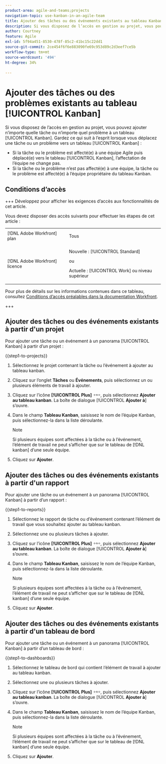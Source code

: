 ```yaml
---
product-area: agile-and-teams;projects
navigation-topic: use-kanban-in-an-agile-team
title: Ajouter des tâches ou des événements existants au tableau Kanban
description: Si vous disposez de l’accès en gestion au projet, vous pouvez ajouter n’importe quelle tâche ou n’importe quel problème à un tableau Kanban.
author: Courtney
feature: Agile
exl-id: 5f94a451-8530-478f-85c2-41bc15c22dd1
source-git-commit: 2ce454f6f6e883090fe69c953d89c2d3eef7ce5b
workflow-type: tm+mt
source-wordcount: '494'
ht-degree: 34%

---
```


# Ajouter des tâches ou des problèmes existants au tableau [!UICONTROL Kanban]

<!-- Audited: 4/2025 -->

Si vous disposez de l’accès en gestion au projet, vous pouvez ajouter n’importe quelle tâche ou n’importe quel problème à un tableau [!UICONTROL Kanban]. Gardez ce qui suit à l’esprit lorsque vous déplacez une tâche ou un problème vers un tableau [!UICONTROL Kanban] :

* Si la tâche ou le problème est affecté(e) à une équipe Agile puis déplacé(e) vers le tableau [!UICONTROL Kanban], l’affectation de l’équipe ne change pas.
* Si la tâche ou le problème n’est pas affecté(e) à une équipe, la tâche ou le problème est affecté(e) à l’équipe propriétaire du tableau Kanban.

## Conditions d’accès

+++ Développez pour afficher les exigences d’accès aux fonctionnalités de cet article.

Vous devez disposer des accès suivants pour effectuer les étapes de cet article :

<table style="table-layout:auto"> 
 <col> 
 </col> 
 <col> 
 </col> 
 <tbody> 
  <tr> 
   <td role="rowheader">[!DNL Adobe Workfront] plan</td> 
   <td> <p>Tous</p> </td> 
  </tr> 
  <tr> 
   <td role="rowheader">[!DNL Adobe Workfront] licence</td> 
   <td> <p>Nouvelle : [!UICONTROL Standard]</p> 
   ou
   <p>Actuelle : [!UICONTROL Work] ou niveau supérieur</p> </td> 
  </tr>
 </tbody> 
</table>

Pour plus de détails sur les informations contenues dans ce tableau, consultez [Conditions d’accès préalables dans la documentation Workfront](/help/quicksilver/administration-and-setup/add-users/access-levels-and-object-permissions/access-level-requirements-in-documentation.md).

+++

## Ajouter des tâches ou des événements existants à partir d&#39;un projet

Pour ajouter une tâche ou un événement à un panorama [!UICONTROL Kanban] à partir d’un projet :

{{step1-to-projects}}

1. Sélectionnez le projet contenant la tâche ou l’événement à ajouter au tableau kanban.
1. Cliquez sur l’onglet **Tâches** ou **Événements**, puis sélectionnez un ou plusieurs éléments de travail à ajouter.
1. Cliquez sur l’icône **[!UICONTROL Plus]** ![Plus](assets/more-icon.png), puis sélectionnez **Ajouter au tableau kanban**. La boîte de dialogue [!UICONTROL **Ajouter à**] s’ouvre.
1. Dans le champ **Tableau Kanban**, saisissez le nom de l’équipe Kanban, puis sélectionnez-la dans la liste déroulante.

   >[!NOTE]
   >
   >Si plusieurs équipes sont affectées à la tâche ou à l’événement, l’élément de travail ne peut s’afficher que sur le tableau de [!DNL kanban] d’une seule équipe.
1. Cliquez sur **Ajouter**.


## Ajouter des tâches ou des événements existants à partir d&#39;un rapport

Pour ajouter une tâche ou un événement à un panorama [!UICONTROL Kanban] à partir d’un rapport :

{{step1-to-reports}}

1. Sélectionnez le rapport de tâche ou d’événement contenant l’élément de travail que vous souhaitez ajouter au tableau kanban.
1. Sélectionnez une ou plusieurs tâches à ajouter.
1. Cliquez sur l’icône **[!UICONTROL Plus]** ![Plus](assets/more-icon.png), puis sélectionnez **Ajouter au tableau kanban**. La boîte de dialogue [!UICONTROL **Ajouter à**] s’ouvre.
1. Dans le champ **Tableau Kanban**, saisissez le nom de l’équipe Kanban, puis sélectionnez-la dans la liste déroulante.

   >[!NOTE]
   >
   >Si plusieurs équipes sont affectées à la tâche ou à l’événement, l’élément de travail ne peut s’afficher que sur le tableau de [!DNL kanban] d’une seule équipe.
1. Cliquez sur **Ajouter**.



## Ajouter des tâches ou des événements existants à partir d&#39;un tableau de bord

Pour ajouter une tâche ou un événement à un panorama [!UICONTROL Kanban] à partir d’un tableau de bord :

{{step1-to-dashboards}}

1. Sélectionnez le tableau de bord qui contient l’élément de travail à ajouter au tableau kanban.
1. Sélectionnez une ou plusieurs tâches à ajouter.
1. Cliquez sur l’icône **[!UICONTROL Plus]** ![Plus](assets/more-icon.png), puis sélectionnez **Ajouter au tableau kanban**. La boîte de dialogue [!UICONTROL **Ajouter à**] s’ouvre.
1. Dans le champ **Tableau Kanban**, saisissez le nom de l’équipe Kanban, puis sélectionnez-la dans la liste déroulante.

   >[!NOTE]
   >
   >Si plusieurs équipes sont affectées à la tâche ou à l’événement, l’élément de travail ne peut s’afficher que sur le tableau de [!DNL kanban] d’une seule équipe.

1. Cliquez sur **Ajouter**.